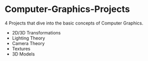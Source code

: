 # Computer-Graphics-Projects
4 Projects that dive into the basic concepts of Computer Graphics. <br>
* 2D/3D Transformations
* Lighting Theory
* Camera Theory
* Textures
* 3D Models


  

